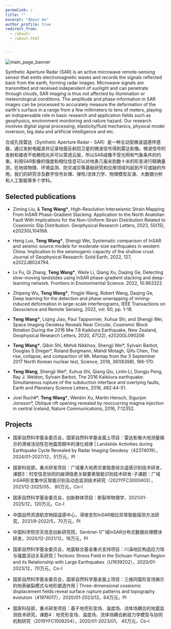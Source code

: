 ```yaml
---
permalink: /
title: ""
excerpt: "About me"
author_profile: true
redirect_from: 
  - /about/
  - /about.html


---
```


![main_page_banner](/images/main_page_banner.jpg)    

Synthetic Aperture Radar (SAR) is an active microwave remote-sensing sensor that emits electromagnetic waves and records the signals reflected back from the earth, forming radar images. Microwave signals are transmitted and received independent of sunlight and can penetrate through clouds, SAR imaging is thus not affected by illumination or meteorological conditions. The amplitude and phase information in SAR images can be processed to accurately measure the deformation of the earth's surface in a range from a few millimeters to tens of meters, playing an indispensable role in basic research and application fields such as geophysics, environment monitoring and nature hazard. Our research involves digital signal processing, elasticity/fluid mechanics, physical model inversion, big data and artificial intelligence and etc.

 
合成孔径雷达（Synthetic Aperture Radar - SAR）是一种主动型微波遥感传感器，通过发射电磁波并记录地面反射回卫星的微波信号得到雷达影像。微波信号的发射和接收不依赖阳光并可以穿透云层，所以SAR成像不受光照和气象条件的约束。利用SAR影像的强度和相位信息可以对地表几毫米到数十米的形变进行精确量测，在地球物理、环境监测、防灾减灾等基础研究和应用领域均起到不可或缺的作用。我们的研究涉及数字信号处理、弹性/流体力学、物理模型反演、大数据分析和人工智能等多个学科。

 


## **Selected publications**

* Ziming Liu, & **Teng Wang\***, High-Resolution Interseismic Strain Mapping From InSAR Phase-Gradient Stacking: Application to the North Anatolian Fault With Implications for the Non-Uniform Strain Distribution Related to Coseismic Slip Distribution. Geophysical Research Letters, 2023, 50(15), e2023GL104168.

* Heng Luo,  **Teng Wang\***,  Shengji Wei, Systematic comparison of InSAR and seismic source models for moderate-size earthquakes in western China: Implication to the seismogenic capacity of the shallow crust. Journal of Geophysical Research: Solid Earth, 2022, 127, e2022JB024794.
  
* Lv Fu, Qi Zhang, **Teng Wang\***, Weile Li, Qiang Xu, Daqing Ge, Detecting slow-moving landslides using InSAR phase-gradient stacking and deep-learning network. Frontiers in Environmental Science. 2022, 10.963322.
  
* Zhipeng Wu, **Teng Wang\***, Yingjie Wang, Robert Wang, Daqing Ge, Deep learning for the detection and phase unwrapping of mining-induced deformation in large-scale interferograms, IEEE Transactions on Geoscience and Remote Sensing, 2022, vol. 60, pp. 1-18.

* **Teng Wang\***, Liqing Jiao, Paul Tapponnier, Xuhua Shi, and Shengji Wei, Space Imaging Geodesy Reveals Near Circular, Coseismic Block Rotation During the 2016 Mw 7.8 Kaikōura Earthquake, New Zealand, Geophysical Research Letters, 2020, 47(22), e2020GL090206

* **Teng Wang\***, Qibin Shi, Mehdi Nikkhoo, Shengji Wei\*, Sylvain Barbot, Douglas S Dreger\*, Roland Burgmann, Mahdi Motagh, Qifu Chen, The rise, collapse, and compaction of Mt. Mantap from the 3 September 2017 North Korean nuclear test, Science, 2018, 361(6398), 166-170.

* **Teng Wang**, Shengji Wei\*, Xuhua Shi, Qiang Qiu, Linlin Li, Dongju Peng, Ray J. Weldon, Sylvain Barbot, The 2016 Kaikōura earthquake: Simultaneous rupture of the subduction interface and overlying faults, Earth and Planetary Science Letters, 2018, 482:44-51. 

* Joel Ruch#\*, **Teng Wang\***, Wenbin Xu, Martin Hensch, Sigurjon Jonsson\*, Oblique rift opening revealed by reoccurring magma injection in central Iceland, Nature Communications, 2016, 7:12352.

 

## Projects

* 国家自然科学基金委员会，国家自然科学基金面上项目：雷达影像大地测量揭示的滑坡活动性在地震周期中的演化规律 \| Landslide Activities during Earthquake Cycle Revealed by Radar Imaging Geodesy（42374019），2024/01-2027/12，51万元，PI

* 国家科技部，重点研发项目：广域重大地质灾害隐患综合遥感识别技术研发，课题3：时空信息协同的崩滑隐患关联要素智能识别技术研发-子课题：广域InSAR形变集中区智能识别及动态监测技术研究（2021YFC3000403），2021/12-2025/05， 80万元，Co-I

* 国家自然科学基金委员会，创新群体项目：断裂带物理学，2021/01-2025/12，120万元，Co-I

* 中国自然资源航空物探遥感中心，滑坡变形InSAR相位异常智能探测方法研究，2021/9-2022/5，70万元，PI

* 中国科学院空天信息创新研究院，Sentinel-1广域InSAR分布式数据处理模块研发，2020/12-2021/12，18万元，PI

* 国家自然科学基金委员会，地震联合基金重点支持项目：川滇地区构造应力场与强震活动关系研究 \| Tectonic Stress Field in the Sichuan-Yunnan Region and its Relationship with Large Earthquakes（U1939202），2020/01-2023/12，70万元，Co-I

* 国家自然科学基金委员会，国家自然科学基金面上项目：三维同震形变场揭示的地表破裂模式与地形塑造作用 \| Three-dimensional coseismic displacement fields reveal surface rupture patterns and topography evolution（41974017），2020/01-2023/12，64万元，PI
  
* 国家科技部，重点研发项目：基于地壳形变场、温度场、流体场耦合的地震监测技术研究，课题4：地壳形变场、温度场、流体场耦合断层力学模型与协同机制研究（2019YFC1509204），2020/01-2023/01， 45万元，Co-I

 
